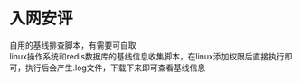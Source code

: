 # 入网安评
自用的基线排查脚本，有需要可自取      
linux操作系统和redis数据库的基线信息收集脚本，在linux添加权限后直接执行即可，执行后会产生.log文件，下载下来即可查看基线信息
